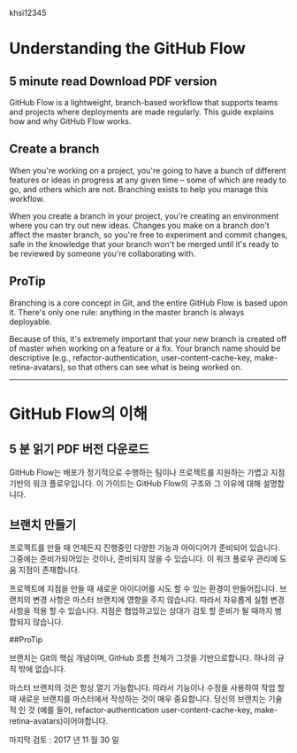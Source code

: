 
khsi12345

# Understanding the GitHub Flow
## 5 minute read  Download PDF version
GitHub Flow is a lightweight, branch-based workflow that supports teams and projects where deployments are made regularly. This guide explains how and why GitHub Flow works.

## Create a branch
When you're working on a project, you're going to have a bunch of different features or ideas in progress at any given time – some of which are ready to go, and others which are not. Branching exists to help you manage this workflow.

When you create a branch in your project, you're creating an environment where you can try out new ideas. Changes you make on a branch don't affect the master branch, so you're free to experiment and commit changes, safe in the knowledge that your branch won't be merged until it's ready to be reviewed by someone you're collaborating with.

## ProTip
Branching is a core concept in Git, and the entire GitHub Flow is based upon it. There's only one rule: anything in the master branch is always deployable.

Because of this, it's extremely important that your new branch is created off of master when working on a feature or a fix. Your branch name should be descriptive (e.g., refactor-authentication, user-content-cache-key, make-retina-avatars), so that others can see what is being worked on.

---
# GitHub Flow의 이해

## 5 분 읽기 PDF 버전 다운로드

GitHub Flow는 배포가 정기적으로 수행하는 팀이나 프로젝트를 지원하는 가볍고 지점 기반의 워크 플로우입니다. 이 가이드는 GitHub Flow의 구조와 그 이유에 대해 설명합니다.

## 브랜치 만들기

프로젝트를 만들 때 언제든지 진행중인 다양한 기능과 아이디어가 준비되어 있습니다. 그중에는 준비가되어있는 것이나, 준비되지 않을 수 있습니다. 이 워크 플로우 관리에 도움 지점이 존재합니다.

프로젝트에 지점을 만들 때 새로운 아이디어를 시도 할 수 있는 환경이 만들어집니다. 브랜치의 변경 사항은 마스터 브랜치에 영향을 주지 않습니다. 따라서 자유롭게 실험 변경 사항을 적용 할 수 있습니다. 지점은 협업하고있는 상대가 검토 할 준비가 될 때까지 병합되지 않습니다.

##ProTip

브랜치는 Git의 핵심 개념이며, GitHub 흐름 전체가 그것을 기반으로합니다. 하나의 규칙 밖에 없습니다.

마스터 브랜치의 것은 항상 열기 가능합니다. 따라서 기능이나 수정을 사용하여 작업 할 때 새로운 브랜치를 마스터에서 작성하는 것이 매우 중요합니다. 당신의 브랜치는 기술적 인 것 (예를 들어, refactor-authentication user-content-cache-key, make-retina-avatars)이어야합니다.

마지막 검토 : 2017 년 11 월 30 일